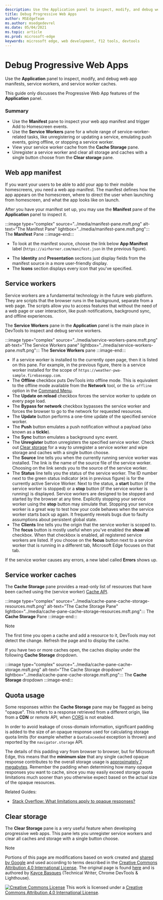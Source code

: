 ```yaml
---
description: Use the Application panel to inspect, modify, and debug web app manifests, service workers, and service worker caches.
title: Debug Progressive Web Apps
author: MSEdgeTeam
ms.author: msedgedevrel
ms.date: 05/04/2021
ms.topic: article
ms.prod: microsoft-edge
keywords: microsoft edge, web development, f12 tools, devtools
---
```

<!-- Copyright Kayce Basques

   Licensed under the Apache License, Version 2.0 (the "License");
   you may not use this file except in compliance with the License.
   You may obtain a copy of the License at

       https://www.apache.org/licenses/LICENSE-2.0

   Unless required by applicable law or agreed to in writing, software
   distributed under the License is distributed on an "AS IS" BASIS,
   WITHOUT WARRANTIES OR CONDITIONS OF ANY KIND, either express or implied.
   See the License for the specific language governing permissions and
   limitations under the License.  -->
# Debug Progressive Web Apps

Use the **Application** panel to inspect, modify, and debug web app manifests, service workers, and service worker caches.

<!--Related Guides:

*   [Progressive Web Apps](/web/progressive-web-apps)  -->

<!--TODO:  Link web "Progressive Web Apps" section when available. -->

This guide only discusses the Progressive Web App features of the **Application** panel.  <!--If you're looking for help on the other panes, check out the last section of this guide, [Other Application panel guides](#other-application-panel-guides).  -->

<!--TODO:  Link to sections when available. -->

### Summary

*   Use the **Manifest** pane to inspect your web app manifest and trigger Add to Homescreen events.
*   Use the **Service Workers** pane for a whole range of service-worker-related tasks, like unregistering or updating a service, emulating push events, going offline, or stopping a service worker.
*   View your service worker cache from the **Cache Storage** pane.
*   Unregister a service worker and clear all storage and caches with a single button choose from the **Clear storage** pane.


<!-- ====================================================================== -->
## Web app manifest

If you want your users to be able to add your app to their mobile homescreens, you need a web app manifest.  The manifest defines how the app appears on the homescreen, where to direct the user when launching from homescreen, and what the app looks like on launch.

<!--Related Guides:

*   [Improve user experiences with a Web App Manifest](/web/fundamentals/web-app-manifest)
*   [Using App Install Banners](/web/fundamentals/app-install-banners)  -->

<!--TODO:  Link to sections when available. -->

After you have your manifest set up, you may use the **Manifest** pane of the **Application** panel to inspect it.

:::image type="complex" source="../media/manifest-pane.msft.png" alt-text="The Manifest Pane" lightbox="../media/manifest-pane.msft.png":::
   The **Manifest** Pane
:::image-end:::

*   To look at the manifest source, choose the link below **App Manifest** label (`https://airhorner.com/manifest.json` in the previous figure).
<!-- *   Choose the **Add to homescreen** button to simulate an Add to Homescreen event.  Check out the next section for more information.  -->
*   The **Identity** and **Presentation** sections just display fields from the manifest source in a more user-friendly display.
*   The **Icons** section displays every icon that you've specified.

<!--### Simulate Add to Homescreen events  -->

<!--A web app may only be added to a homescreen when the site is visited at least twice, with at least five minutes between visits.  While developing or debugging your Add to Homescreen workflow, the criteria is potentially inconvenient.
The **Add to homescreen** button on the **App Manifest** pane lets you simulate Add to Homescreen events whenever you want.  -->

<!--You may test out this feature with the [Microsoft I/O 2016 progressive web app](https://events.alpahabet.com/io2016/), which has proper support for Add to Homescreen.  Choosing on **Add to Homescreen** while the app is open prompts Microsoft Edge to display the "add this site to your shelf" banner, which is the desktop equivalent of the "add to homescreen" banner for mobile devices.  -->

<!--
:::image type="complex" source="../media/io.msft.png" alt-text="Add to desktop shelf" lightbox="../media/io.msft.png":::
   Add to desktop shelf
:::image-end:::
-->

<!--
> [!Tip]
> Keep the **Console** drawer open while simulating Add to Homescreen events.  The Console tells you if your manifest has any issues and logs other information about the Add to Homescreen lifecycle.  -->

<!--The **Add to Homescreen** feature may not yet simulate the workflow for mobile devices.  Notice how the "add to shelf" prompt was triggered in the screenshot above, even though DevTools is in Device Mode.  However, if you may successfully add your app to your desktop shelf, then it works for mobile, too.  -->

<!-- TODO: Rework content after sample app is created. -->

<!--If you want to test out the genuine mobile experience, you may connect a real mobile device to DevTools via **remote debugging**, and then choose the **Add to Homescreen** button (on DevTools) to trigger the "add to homescreen" prompt on the connected mobile device.  -->

<!--TODO:  Link Debug "remote debugging" sections when available. -->


<!-- ====================================================================== -->
## Service workers

Service workers are a fundamental technology in the future web platform.  They are scripts that the browser runs in the background, separate from a web page.  The scripts allow you to access features that without the need of a web page or user interaction, like push notifications, background sync, and offline experiences.

<!--Related Guides:

*   [Intro to Service Workers](/web/fundamentals/primers/service-worker)
*   [Push Notifications: Timely, Relevant, and Precise](/web/fundamentals/push-notifications)  -->

<!--TODO:  Link to sections when available. -->

The **Service Workers** pane in the **Application** panel is the main place in DevTools to inspect and debug service workers.

:::image type="complex" source="../media/service-workers-pane.msft.png" alt-text="The Service Workers pane" lightbox="../media/service-workers-pane.msft.png":::
   The **Service Workers** pane
:::image-end:::

*   If a service worker is installed to the currently open page, then it is listed on this pane.  For example, in the previous figure, there is a service worker installed for the scope of `https://weather-pwa-sample.firebaseapp.com`.
*   The **Offline** checkbox puts DevTools into offline mode.  This is equivalent to the offline mode available from the **Network** tool, or the `Go offline` option in the [Command Menu](../command-menu/index.md).
*   The **Update on reload** checkbox forces the service worker to update on every page load.
*   The **Bypass for network** checkbox bypasses the service worker and forces the browser to go to the network for requested resources.
*   The **Update** button performs a one-time update of the specified service worker.
*   The **Push** button emulates a push notification without a payload (also known as a **tickle**).
*   The **Sync** button emulates a background sync event.
*   The **Unregister** button unregisters the specified service worker.  Check out [Clear storage](#clear-storage) for a way to unregister a service worker and wipe storage and caches with a single button choose.
*   The **Source** line tells you when the currently running service worker was installed.  The link is the name of the source file of the service worker.  Choosing on the link sends you to the source of the service worker.
*   The **Status** line tells you the status of the service worker.  The ID number next to the green status indicator (`#36` in previous figure) is for the currently active Service Worker.  Next to the status, a **start** button (if the service worker is stopped) or a **stop** button (if the service worker is running) is displayed.  Service workers are designed to be stopped and started by the browser at any time.  Explicitly stopping your service worker using the **stop** button may simulate that.  Stopping your service worker is a great way to test how your code behaves when the service worker starts back up again.  It frequently reveals bugs due to faulty assumptions about persistent global state.
*   The **Clients** line tells you the origin that the service worker is scoped to.  The **focus** button is mostly useful when you've enabled the **show all** checkbox.  When that checkbox is enabled, all registered service workers are listed.  If you choose on the **focus** button next to a service worker that is running in a different tab, Microsoft Edge focuses on that tab.

If the service worker causes any errors, a new label called **Errors** shows
up.

<!--
:::image type="complex" source="../media/sw-error.msft.png" alt-text="Service worker with errors" lightbox="../media/sw-error.msft.png":::
   Service worker with errors
:::image-end:::
-->

<!--TODO:  Capture Service Worker Errors sample when available. -->
<!--TODO:  Link Web "How tickle works" sections when available. -->


<!-- ====================================================================== -->
## Service worker caches

The **Cache Storage** pane provides a read-only list of resources that have been cached using the (service worker) [Cache API](https://developer.mozilla.org/docs/Web/API/Cache).

:::image type="complex" source="../media/cache-pane-cache-storage-resources.msft.png" alt-text="The Cache Storage Pane" lightbox="../media/cache-pane-cache-storage-resources.msft.png":::
   The **Cache Storage** Pane
:::image-end:::

> [!NOTE]
> The first time you open a cache and add a resource to it, DevTools may not detect the change.  Refresh the page and to display the cache.

If you have two or more caches open, the caches display under the following **Cache Storage** dropdown.

:::image type="complex" source="../media/cache-pane-cache-storage.msft.png" alt-text="The Cache Storage dropdown" lightbox="../media/cache-pane-cache-storage.msft.png":::
   The **Cache Storage** dropdown
:::image-end:::


<!-- ====================================================================== -->
## Quota usage

Some responses within the **Cache Storage** pane may be flagged as being "opaque".  This refers to a response retrieved from a different origin, like from a **CDN** or remote API, when [CORS](https://fetch.spec.whatwg.org/#http-cors-protocol) is not enabled.

<!--TODO:  Link Web "CDN" section when available. -->
<!--TODO:  Link Web "opaque" section when available. -->

In order to avoid leakage of cross-domain information, significant padding is added to the size of an opaque response used for calculating storage quota limits (for example whether a `QuotaExceeded` exception is thrown) and reported by the `navigator.storage` API.

<!--TODO:  Link Estimating "`navigator.storage` API" sections when available. -->

The details of this padding vary from browser to browser, but for Microsoft Edge, this means that the **minimum size** that any single cached opaque response contributes to the overall storage usage is [approximately 7 megabytes](https://bugs.chromium.org/p/chromium/issues/detail?id=796060#c17).  Remember the padding when determining how many opaque responses you want to cache, since you may easily exceed storage quota limitations much sooner than you otherwise expect based on the actual size of the opaque resources.

Related Guides:

*   [Stack Overflow: What limitations apply to opaque responses?](https://stackoverflow.com/q/39109789/385997)
<!--*   [Alphabet work container: Understanding Storage Quota](/web/tools/Alphabet-work-container/guides/storage-quota#beware_of_opaque_responses)  -->

<!--TODO:  Link Work container storage quota for opaque responses section when available. -->


<!-- ====================================================================== -->
## Clear storage

The **Clear Storage** pane is a very useful feature when developing progressive web apps.  This pane lets you unregister service workers and clear all caches and storage with a single button choose.  <!--Check out the section below to learn more.  -->

<!--Related Guides:

*   [Clear Storage](/iterate/manage-data/local-storage#clear-storage)  -->

<!--TODO:  Link to sections when available. -->

<!--## Other Application panel guides

Check out the guides below for more help on the other panes of the **Application** panel.

Related Guides:

*   [Inspect page resources](/iterate/manage-data/page-resources)
*   [Inspect and manage local storage and caches](/iterate/manage-data/local-storage)  -->


<!-- ====================================================================== -->
<!--[WebEstimatingAvailableStorageSpace]: whats-new/2017/08/estimating-available-storage-space  -->
<!--[RemoteDebugging]: /debug/remote-debugging/remote-debugging  -->

<!--[WebHowPushWorks]: /web/fundamentals/push-notifications/how-push-works  -->
<!--[WebGlossaryCDN]: /web/fundamentals/glossary#CDN  -->
<!--[WebGlossaryOpaque]: /web/fundamentals/glossary#opaque-response  -->


<!-- ====================================================================== -->
> [!NOTE]
> Portions of this page are modifications based on work created and [shared by Google](https://developers.google.com/terms/site-policies) and used according to terms described in the [Creative Commons Attribution 4.0 International License](https://creativecommons.org/licenses/by/4.0).
> The original page is found [here](https://developers.google.com/web/tools/chrome-devtools/progressive-web-apps) and is authored by [Kayce Basques](https://developers.google.com/web/resources/contributors#kayce-basques) (Technical Writer, Chrome DevTools \& Lighthouse).

[![Creative Commons License](https://i.creativecommons.org/l/by/4.0/88x31.png)](https://creativecommons.org/licenses/by/4.0)
This work is licensed under a [Creative Commons Attribution 4.0 International License](https://creativecommons.org/licenses/by/4.0).
